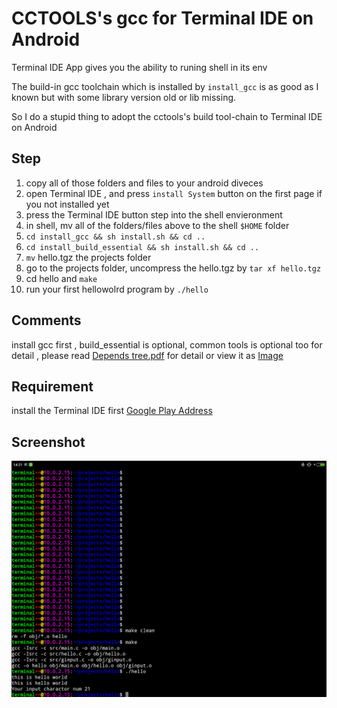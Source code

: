 # CCTOOLS's gcc for Terminal IDE on Android

Terminal IDE App gives you the ability to runing shell in its env

The build-in gcc toolchain which is installed by `install_gcc` is as good as I known but with some library version old or lib missing.

So I do a stupid thing to adopt the cctools's build tool-chain to Terminal IDE on Android


## Step

1. copy all of those folders and files to your android diveces
2. open Terminal IDE , and press `install System` button on the first page if you not installed yet
3. press the Terminal IDE button step into the shell envieronment
4. in shell, mv all of the folders/files above to the shell `$HOME` folder
5. `cd install_gcc && sh install.sh && cd ..`
6. `cd install_build_essential && sh install.sh && cd ..`
8. `mv` hello.tgz the projects folder
9. go to the projects folder, uncompress the hello.tgz by `tar xf hello.tgz`
10. cd hello and `make`
11. run your first hellowolrd program by `./hello`

## Comments
    
install gcc first , build_essential is optional, common tools is optional too
    for detail , please read [Depends tree.pdf](https://github.com/mooring/cctools-gcc-for-terminal-IDE-on-Android/blob/master/depends-tree.pdf?raw=true) for detail or view it as [Image](https://github.com/mooring/cctools-gcc-for-terminal-IDE-on-Android/blob/master/screenshots/gcc.png?raw=true)

## Requirement 

install the Terminal IDE first [Google Play Address](https://play.google.com/store/apps/details?id=com.spartacusrex.spartacuside)


## Screenshot

![On MI Pad](https://github.com/mooring/cctools-gcc-for-terminal-IDE-on-Android/blob/master/screenshots/ccfortide.png?raw=true)

